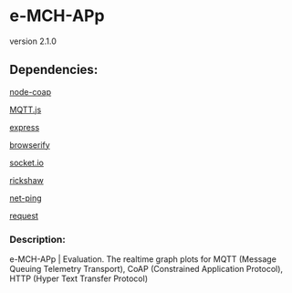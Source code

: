 # e-MCH-APp

version 2.1.0

## Dependencies:

[node-coap](https://github.com/mcollina/node-coap)

[MQTT.js](https://github.com/mqttjs/MQTT.js)

[express](https://www.npmjs.com/package/express)

[browserify](https://www.npmjs.com/package/browserify)

[socket.io](https://www.npmjs.com/package/socket.io)

[rickshaw](https://www.npmjs.com/package/rickshaw)

[net-ping](https://www.npmjs.com/package/net-ping)

[request](https://www.npmjs.com/package/request)

### Description:

e-MCH-APp | Evaluation. The realtime graph plots for MQTT (Message Queuing Telemetry Transport), CoAP (Constrained Application Protocol), HTTP (Hyper Text Transfer Protocol)